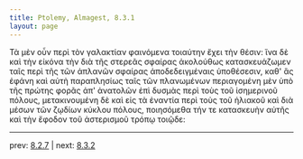 ```yaml
---
title: Ptolemy, Almagest, 8.3.1
layout: page
---
```


Τὰ μὲν οὖν περὶ τὸν γαλακτίαν φαινόμενα τοιαύτην ἔχει τὴν θέσιν: ἵνα δὲ καὶ τὴν εἰκόνα τὴν διὰ τῆς στερεᾶς σφαίρας ἀκολούθως κατασκευάζωμεν ταῖς περὶ τῆς τῶν ἀπλανῶν σφαίρας ἀποδεδειγμέναις ὑποθέσεσιν, καθ' ἃς ἐφάνη καὶ αὐτὴ παραπλησίως ταῖς τῶν πλανωμένων περιαγομένη μὲν ὑπὸ τῆς πρώτης φορᾶς ἀπ' ἀνατολῶν ἐπὶ δυσμὰς περὶ τοὺς τοῦ ἰσημερινοῦ πόλους, μετακινουμένη δὲ καὶ εἰς τὰ ἐναντία περὶ τοὺς τοῦ ἡλιακοῦ καὶ διὰ μέσων τῶν ζῳδίων κύκλου πόλους, ποιησόμεθα τήν τε κατασκευὴν αὐτῆς καὶ τὴν ἔφοδον τοῦ ἀστερισμοῦ τρόπῳ τοιῷδε: 

---

prev: [8.2.7](../8.2.7/) | next: [8.3.2](../8.3.2/)

